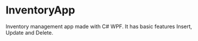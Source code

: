 # InventoryApp
Inventory management app made with C# WPF. It has basic features Insert, Update and Delete.
